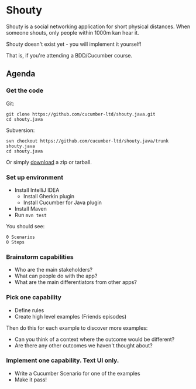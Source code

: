 # Shouty

Shouty is a social networking application for short physical distances.
When someone shouts, only people within 1000m kan hear it.

Shouty doesn't exist yet - you will implement it yourself!

That is, if you're attending a BDD/Cucumber course.

## Agenda

### Get the code

Git:

    git clone https://github.com/cucumber-ltd/shouty.java.git
    cd shouty.java

Subversion:

    svn checkout https://github.com/cucumber-ltd/shouty.java/trunk shouty.java
    cd shouty.java

Or simply [download](https://github.com/cucumber-ltd/shouty.java/releases) a zip or tarball.

### Set up environment

* Install IntelliJ IDEA
  * Install Gherkin plugin
  * Install Cucumber for Java plugin
* Install Maven
* Run `mvn test`

You should see:

    0 Scenarios
    0 Steps

### Brainstorm capabilities

* Who are the main stakeholders?
* What can people do with the app?
* What are the main differentiators from other apps?

### Pick one capability

* Define rules
* Create high level examples (Friends episodes)

Then do this for each example to discover more examples:

* Can you think of a context where the outcome would be different?
* Are there any other outcomes we haven't thought about?

### Implement one capability. Text UI only.

* Write a Cucumber Scenario for one of the examples
* Make it pass!
